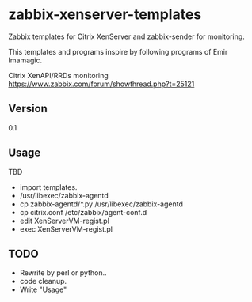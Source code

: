 zabbix-xenserver-templates
==================================

Zabbix templates for Citrix XenServer and zabbix-sender for monitoring.

This templates and programs inspire by following programs of Emir Imamagic.

 Citrix XenAPI/RRDs monitoring
 https://www.zabbix.com/forum/showthread.php?t=25121

Version
----------------
 0.1

Usage
----------------
TBD
- import templates.
- /usr/libexec/zabbix-agentd
- cp zabbix-agentd/*.py /usr/libexec/zabbix-agentd
- cp citrix.conf /etc/zabbix/agent-conf.d
- edit XenServerVM-regist.pl
- exec XenServerVM-regist.pl

## TODO
- Rewrite by perl or python..
- code cleanup.
- Write "Usage"


